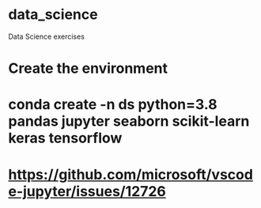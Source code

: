 # data_science
Data Science exercises

# Create the environment
# conda create -n ds python=3.8 pandas jupyter seaborn scikit-learn keras tensorflow

# https://github.com/microsoft/vscode-jupyter/issues/12726